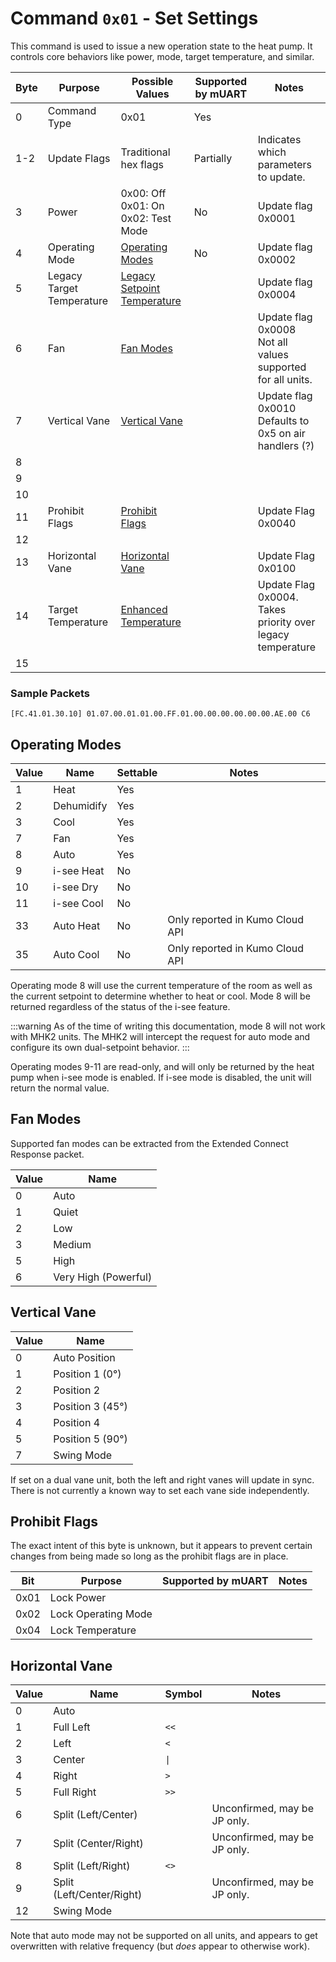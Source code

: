 # Command `0x01` - Set Settings

This command is used to issue a new operation state to the heat pump. It controls core behaviors like power, mode,
target temperature, and similar.

| Byte | Purpose                   | Possible Values                            | Supported by mUART | Notes                                                          |
|------|---------------------------|--------------------------------------------|--------------------|----------------------------------------------------------------|
| 0    | Command Type              | 0x01                                       | Yes                |
| 1-2  | Update Flags              | Traditional hex flags                      | Partially          | Indicates which parameters to update.                          |
| 3    | Power                     | 0x00: Off<br/>0x01: On<br/>0x02: Test Mode | No                 | Update flag 0x0001                                             |
| 4    | Operating Mode            | [Operating Modes](#operating-modes)        | No                 | Update flag 0x0002                                             |
| 5    | Legacy Target Temperature | [Legacy Setpoint Temperature][legacy-temp] |                    | Update flag 0x0004                                             |
| 6    | Fan                       | [Fan Modes](#fan-modes)                    |                    | Update flag 0x0008<br/>Not all values supported for all units. |
| 7    | Vertical Vane             | [Vertical Vane](#vertical-vane)            |                    | Update flag 0x0010<br/>Defaults to 0x5 on air handlers (?)     |
| 8    |
| 9    |
| 10   |
| 11   | Prohibit Flags            | [Prohibit Flags](#prohibit-flags)          |                    | Update Flag 0x0040                                             |
| 12   |
| 13   | Horizontal Vane           | [Horizontal Vane](#horizontal-vane)        |                    | Update Flag 0x0100                                             |
| 14   | Target Temperature        | [Enhanced Temperature][temp-a]             |                    | Update Flag 0x0004.<br/>Takes priority over legacy temperature |
| 15   |

[legacy-temp]: ../data-types/temperature-units.md#legacy-setpoint-temperatures
[temp-a]: ../data-types/temperature-units.md#enhanced-temperatures

### Sample Packets

```
[FC.41.01.30.10] 01.07.00.01.01.00.FF.01.00.00.00.00.00.00.AE.00 C6
```

## Operating Modes

| Value | Name       | Settable | Notes                           |
|-------|------------|----------|---------------------------------|
| 1     | Heat       | Yes      |                                 |
| 2     | Dehumidify | Yes      |                                 |
| 3     | Cool       | Yes      |                                 |
| 7     | Fan        | Yes      |                                 |
| 8     | Auto       | Yes      |                                 |
| 9     | i-see Heat | No       |                                 |
| 10    | i-see Dry  | No       |                                 |
| 11    | i-see Cool | No       |                                 |
| 33    | Auto Heat  | No       | Only reported in Kumo Cloud API |
| 35    | Auto Cool  | No       | Only reported in Kumo Cloud API |

Operating mode 8 will use the current temperature of the room as well as the current setpoint to determine whether to
heat or cool. Mode 8 will be returned regardless of the status of the i-see feature.

:::warning
As of the time of writing this documentation, mode 8 will not work with MHK2 units. The MHK2 will intercept the request
for auto mode and configure its own dual-setpoint behavior.
:::

Operating modes 9-11 are read-only, and will only be returned by the heat pump when i-see mode is enabled. If i-see mode
is disabled, the unit will return the normal value.

## Fan Modes

Supported fan modes can be extracted from the Extended Connect Response packet.

| Value | Name                 |
|-------|----------------------|
| 0     | Auto                 |
| 1     | Quiet                |
| 2     | Low                  |
| 3     | Medium               |
| 5     | High                 |
| 6     | Very High (Powerful) |

## Vertical Vane

| Value | Name             |
|-------|------------------|
| 0     | Auto Position    |
| 1     | Position 1 (0°)  |
| 2     | Position 2       |
| 3     | Position 3 (45°) |
| 4     | Position 4       |
| 5     | Position 5 (90°) |
| 7     | Swing Mode       |

If set on a dual vane unit, both the left and right vanes will update in sync. There is not currently a known way to
set each vane side independently.

## Prohibit Flags

The exact intent of this byte is unknown, but it appears to prevent certain changes from being made so long as the
prohibit flags are in place.

| Bit  | Purpose             | Supported by mUART | Notes |
|------|---------------------|--------------------|-------|
| 0x01 | Lock Power          |                    |       |
| 0x02 | Lock Operating Mode |                    |       |
| 0x04 | Lock Temperature    |                    |       |

## Horizontal Vane

| Value | Name                      | Symbol | Notes                        |
|-------|---------------------------|--------|------------------------------|
| 0     | Auto                      |        |                              |
| 1     | Full Left                 | `<<`   |                              |
| 2     | Left                      | `<`    |                              |
| 3     | Center                    | `\|`   |                              |
| 4     | Right                     | `>`    |                              |
| 5     | Full Right                | `>>`   |                              |
| 6     | Split (Left/Center)       |        | Unconfirmed, may be JP only. |
| 7     | Split (Center/Right)      |        | Unconfirmed, may be JP only. |
| 8     | Split (Left/Right)        | `<>`   |                              |
| 9     | Split (Left/Center/Right) |        | Unconfirmed, may be JP only. |
| 12    | Swing Mode                |        |                              |

Note that auto mode may not be supported on all units, and appears to get overwritten with relative frequency (but 
*does* appear to otherwise work).
